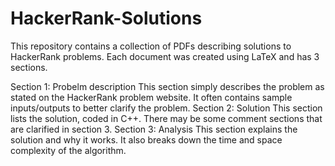 # HackerRank-Solutions

This repository contains a collection of PDFs describing solutions to HackerRank problems. Each document was created using LaTeX and has 3 sections.

Section 1: Probelm description
  This section simply describes the problem as stated on the HackerRank problem website. It often contains sample inputs/outputs to better clarify the problem.
Section 2: Solution
  This section lists the solution, coded in C++. There may be some comment sections that are clarified in section 3.
Section 3: Analysis
  This section explains the solution and why it works. It also breaks down the time and space complexity of the algorithm.
